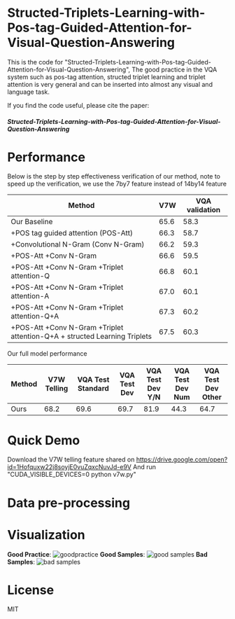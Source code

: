 # Structed-Triplets-Learning-with-Pos-tag-Guided-Attention-for-Visual-Question-Answering
This is the code for "Structed-Triplets-Learning-with-Pos-tag-Guided-Attention-for-Visual-Question-Answering", The good practice in the VQA system such as pos-tag attention, structed triplet learning and triplet attention is very general and can be inserted into almost any visual and language task.

If you find the code useful, please cite the paper: 
##### Structed-Triplets-Learning-with-Pos-tag-Guided-Attention-for-Visual-Question-Answering


# Performance

Below is the step by step effectiveness verification of our method, note to speed up the verification, we use the 7by7 feature instead of 14by14 feature

| Method | V7W | VQA validation |
| ------ | ------ | ------ |
| Our Baseline | 65.6 | 58.3 |
| +POS tag guided attention (POS-Att) | 66.3 | 58.7 |
| +Convolutional N-Gram (Conv N-Gram) |  66.2 | 59.3 |
| +POS-Att +Conv N-Gram | 66.6 | 59.5 |
| +POS-Att +Conv N-Gram +Triplet attention-Q | 66.8 | 60.1 |
| +POS-Att +Conv N-Gram +Triplet attention-A | 67.0 | 60.1 |
| +POS-Att +Conv N-Gram +Triplet attention-Q+A | 67.3 | 60.2 |
| +POS-Att +Conv N-Gram +Triplet attention-Q+A + structed Learning Triplets | 67.5 | 60.3 |

Our full model performance

| Method | V7W Telling | VQA Test Standard | VQA Test Dev | VQA Test Dev Y/N | VQA Test Dev Num | VQA Test Dev Other |
| ------ | ------ | ------ | ------ | ------ | ------ | ------ |
| Ours | 68.2 | 69.6 | 69.7 | 81.9 | 44.3 | 64.7 |




# Quick Demo
Download the V7W telling feature shared on https://drive.google.com/open?id=1Hofquxw22j8soyjE0vuZqxcNuvJd-e9V
And run "CUDA_VISIBLE_DEVICES=0 python v7w.py"

# Data pre-processing



# Visualization
**Good Practice**: 
![goodpractice](https://github.com/wangzheallen/Structed-Triplets-Learning-with-Pos-tag-Guided-Attention-for-Visual-Question-Answering/blob/master/goodpractice.png )
**Good Samples**: 
![good samples](https://github.com/wangzheallen/Structed-Triplets-Learning-with-Pos-tag-Guided-Attention-for-Visual-Question-Answering/blob/master/goodsample.png )
**Bad Samples**: 
![bad samples](https://github.com/wangzheallen/Structed-Triplets-Learning-with-Pos-tag-Guided-Attention-for-Visual-Question-Answering/blob/master/badsample.png )


# License

MIT 



